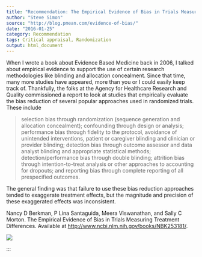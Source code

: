 ```yaml
---
title: "Recommendation: The Empirical Evidence of Bias in Trials Measuring Treatment Differences"
author: "Steve Simon"
source: "http://blog.pmean.com/evidence-of-bias/"
date: "2016-01-25"
category: Recommendation
tags: Critical appraisal, Randomization
output: html_document
---
```


When I wrote a book about Evidence Based Medicine back in 2006, I talked
about empirical evidence to support the use of certain research
methodologies like blinding and allocation concealment. Since that time,
many more studies have appeared, more than you or I could easily keep
track of. Thankfully, the folks at the Agency for Healthcare Research
and Quality commissioned a report to look at studies that empirically
evaluate the bias reduction of several popular approaches used in
randomized trials. These include

> selection bias through randomization (sequence generation and
> allocation concealment); confounding through design or analysis;
> performance bias through fidelity to the protocol, avoidance of
> unintended interventions, patient or caregiver blinding and clinician
> or provider blinding; detection bias through outcome assessor and data
> analyst blinding and appropriate statistical methods;
> detection/performance bias through double blinding; attrition bias
> through intention-to-treat analysis or other approaches to accounting
> for dropouts; and reporting bias through complete reporting of all
> prespecified outcomes.

The general finding was that failure to use these bias reduction
approaches tended to exaggerate treatment effects, but the magnitude and
precision of these exaggerated effects was inconsistent.

<!---More--->

Nancy D Berkman, P Lina Santaguida, Meera Viswanathan, and Sally C
Morton. The Empirical Evidence of Bias in Trials Measuring Treatment
Differences. Available at
<http://www.ncbi.nlm.nih.gov/books/NBK253181/>.

![](../../../images/evidence-of-bias01.png)


:::

